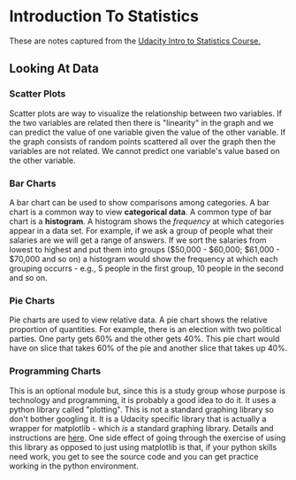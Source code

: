 # Introduction To Statistics

These are notes captured from the [Udacity Intro to Statistics Course.](https://www.udacity.com/course/intro-to-statistics--st101)

## Looking At Data

### Scatter Plots
Scatter plots are way to visualize the relationship between two variables. If the two variables are related then there is "linearity" in the graph and we can predict the value of one variable given the value of the other variable. If the graph consists of random points scattered all over the graph then the variables are not related. We cannot predict one variable's value based on the other variable.

### Bar Charts
A bar chart can be used to show comparisons among categories. A bar chart is a common way to view **categorical data**. A common type of bar chart is a **histogram**. A histogram shows the *frequency* at which categories appear in a data set. For example, if we ask a group of people what their salaries are we will get a range of answers. If we sort the salaries from lowest to highest and put them into groups ($50,000 - $60,000; $61,000 - $70,000 and so on) a histogram would show the frequency at which each grouping occurrs - e.g., 5 people in the first group, 10 people in the second and so on.

### Pie Charts
Pie charts are used to view relative data. A pie chart shows the relative proportion of quantities. For example, there is an election with two political parties. One party gets 60% and the other gets 40%. This pie chart would have on slice that takes 60% of the pie and another slice that takes up 40%.

### Programming Charts
This is an optional module but, since this is a study group whose purpose is technology and programming, it is probably a good idea to do it. It uses a python library called "plotting". This is not a standard graphing library so don't bother googling it. It is a Udacity specific library that is actually a wrapper for matplotlib - which *is* a standard graphing library. Details and instructions are [here](https://www.udacity.com/wiki/plotting-graphs-with-python#!#overview). One side effect of going through the exercise of using this library as opposed to just using matplotlib is that, if your python skills need work, you get to see the source code and you can get practice working in the python environment.
